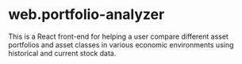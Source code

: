 # web.portfolio-analyzer
This is a React front-end for helping a user compare different asset portfolios and asset classes in various economic environments using historical and current stock data.
